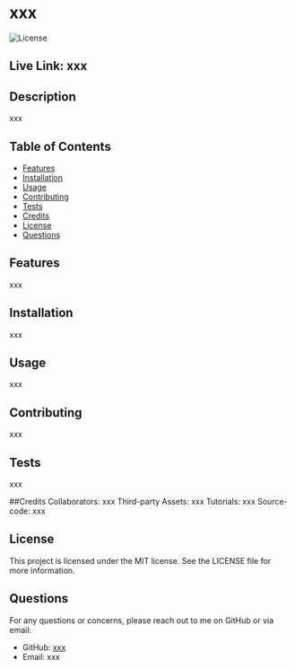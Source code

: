 # xxx

![License](https://img.shields.io/badge/License-MIT-blue.svg)




## Live Link: xxx

## Description
xxx

## Table of Contents
- [Features](#features)
- [Installation](#installation)
- [Usage](#usage)
- [Contributing](#contributing)
- [Tests](#tests)
- [Credits](#credits)
- [License](#license)
- [Questions](#questions)

## Features
xxx

## Installation
xxx

## Usage
xxx

## Contributing
xxx

## Tests
xxx

##Credits
Collaborators: xxx
Third-party Assets: xxx
Tutorials: xxx
Source-code: xxx


## License
This project is licensed under the MIT license. See the LICENSE file for more information.


## Questions
For any questions or concerns, please reach out to me on GitHub or via email:
- GitHub: [xxx](https://github.com/xxx)
- Email: xxx